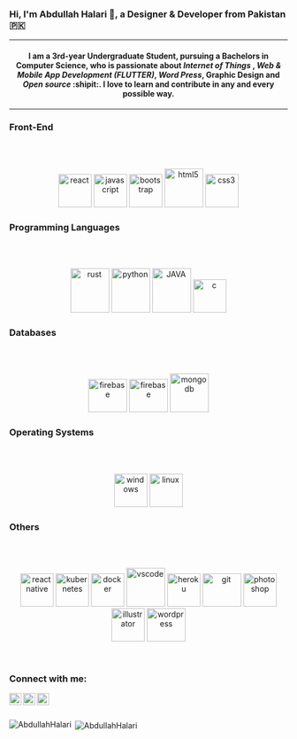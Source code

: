 ### Hi, I'm Abdullah Halari 👋, a Designer & Developer from Pakistan :pakistan:
<!-- 
<p align="center">
<img src="http://slinky.me/uploads/pic/8/slinky_me_54956135c9496.gif" >
</p> -->

- - - - 
#### <p align="center"> I am a 3rd-year Undergraduate Student, pursuing a Bachelors in Computer Science, who is passionate about *Internet of Things* , *Web & Mobile App Development (FLUTTER)*, *Word Press*, Graphic Design and *Open source* :shipit:. I love to learn and contribute in any and every possible way.</p>
- - - -

### Front-End 
  <br><br>
<p align="center">
 
<img src="https://cdn.freebiesupply.com/logos/large/2x/react-1-logo-png-transparent.png" alt="react" width="60" height="60"/>
<img src="https://cdn.freebiesupply.com/logos/thumbs/1x/javascript-logo.png" alt="javascript" width="60" height="60"/>
<img src="https://i.stack.imgur.com/dMXbE.png" alt="bootstrap" width="60" height="60"/>
<img src="https://www.w3.org/html/logo/downloads/HTML5_1Color_Black.png" alt="html5" width="70" height="70"/>
<img src="https://cdn4.iconfinder.com/data/icons/blackicon/54/css3_icon-512.png" alt="css3" width="60" height="60"/>
</p>

### Programming Languages
  <br><br>
<p align="center"> 

<img src="https://www.vectorlogo.zone/logos/rust-lang/rust-lang-ar21.svg" alt="rust" width="70" height="80"/>
<img src="https://www.vectorlogo.zone/logos/python/python-ar21.svg" alt="python" width="70" height="80"/>
<img src="https://www.vectorlogo.zone/logos/java/java-ar21.svg" alt="JAVA" width="70" height="80">  
<img src="https://static.wixstatic.com/media/0cfd43_1831013bcc8540fcba4f087dfa07653c~mv2.png/v1/fill/w_350,h_350,al_c,lg_1,q_85/c.webp" alt="c" width="60" height="60"/> 
</p>



### Databases
<br><br>
<p align="center">
 
<img src="https://www.vectorlogo.zone/logos/firebase/firebase-icon.svg" alt="firebase" width="70" height="60"/>
<img src="https://www.vectorlogo.zone/logos/postgresql/postgresql-ar21.svg" alt="firebase" width="70" height="60"/>  
<img src="https://www.vectorlogo.zone/logos/mongodb/mongodb-ar21.svg" alt="mongodb" width="70" height="70"/>
</p>

 ### Operating Systems
 <br><br>

<p align="center">
<img src="https://encrypted-tbn0.gstatic.com/images?q=tbn:ANd9GcQJJ2FTg6CGhEoLycWcgrlKHFC5x3V_wTJ8qw&usqp=CAU" alt="windows" width="60" height="60"/>
<img src="https://www.vectorlogo.zone/logos/linux/linux-ar21.svg" alt="linux" width="60" height="60"/> 
</p>

### Others
  <br><br>
<p align="center">
  
<img src="https://reactnative.dev/img/header_logo.svg" alt="reactnative" width="60" height="60"/> 
<img src="https://miro.medium.com/max/500/1*F8gP7v2ouWVZ_sDwVFeVIA.png" alt="kubernetes" width="60" height="60"/>
<img src="https://jirasupport.files.wordpress.com/2019/10/docker_logo.png" alt="docker" width="60" height="60"/>    
<img src="https://www.elegantthemes.com/blog/wp-content/uploads/2019/01/000-VS-Code.png" alt="vscode" width="70" height="70"/>
<img src="https://www.vectorlogo.zone/logos/heroku/heroku-ar21.svg" alt="heroku" width="60" height="60"/>
<img src="https://www.vectorlogo.zone/logos/git-scm/git-scm-ar21.svg" alt="git" width="70" height="60"/>
<img src="https://upload.wikimedia.org/wikipedia/commons/thumb/a/af/Adobe_Photoshop_CC_icon.svg/1200px-Adobe_Photoshop_CC_icon.svg.png" alt="photoshop" width="60" height="60"/>
<img src="https://upload.wikimedia.org/wikipedia/commons/thumb/f/fb/Adobe_Illustrator_CC_icon.svg/1200px-Adobe_Illustrator_CC_icon.svg.png" alt="illustrator" width="60" height="60"/>
<img src="https://www.pngitem.com/pimgs/m/247-2470630_wordpress-logo-transparent-background-wordpress-logo-hd-png.png" alt="wordpress" width="70" height="60"/>
</p>


  
<br />

### Connect with me:

<a href="https://www.linkedin.com/in/abdullah-halari-71327a1a6" target="_blank">
  <img align="left" alt="LinkdeIn"  width="22px" src="https://cdn.jsdelivr.net/npm/simple-icons@v3/icons/linkedin.svg" />
</a>
<a href="https://abdullahhalariportfolio.web.app//" target="_blank">
  <img align="left" alt="Portfolio" width="22px" src="https://png.pngtree.com/png-vector/20190403/ourlarge/pngtree-vector-portfolio-icon-png-image_908476.jpg" />
</a>
<a href="https://www.facebook.com/AbdullahHalari1286" target="_blank">
  <img align="left" alt="Facebook" width="22px" src="https://cdn.jsdelivr.net/npm/simple-icons@v3/icons/facebook.svg" />
</a>


<br />
<br />


<p><img align="left" src="https://github-readme-stats.vercel.app/api/top-langs/?username=AbdullahHalari&layout=compact&top_langs=8" alt="AbdullahHalari" /></p>

<p>&nbsp;<img align="center" src="https://github-readme-stats.vercel.app/api?username=AbdullahHalari" alt="AbdullahHalari" /></p> 
